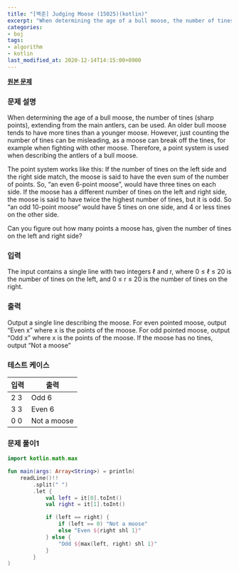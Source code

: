 ```yaml
---
title: "[백준] Judging Moose (15025)(kotlin)"
excerpt: "When determining the age of a bull moose, the number of tines (sharp points), extending from the main antlers, can be used. An older bull moose tends to have more tines than a younger moose. However, just counting the number of tines can be misleading, as a moose can break off the tines, for example when fighting with other moose. Therefore, a point system is used when describing the antlers of a bull moose."
categories:
- boj
tags:
- algorithm
- kotlin
last_modified_at: 2020-12-14T14:15:00+0900
---
```


**[원본 문제](https://www.acmicpc.net/problem/15025)**

### 문제 설명

When determining the age of a bull moose, the number of tines (sharp points), extending from the main antlers, can be used. An older bull moose tends to have more tines than a younger moose. However, just counting the number of tines can be misleading, as a moose can break off the tines, for example when fighting with other moose. Therefore, a point system is used when describing the antlers of a bull moose.

The point system works like this: If the number of tines on the left side and the right side match, the moose is said to have the even sum of the number of points. So, “an even 6-point moose”, would have three tines on each side. If the moose has a different number of tines on the left and right side, the moose is said to have twice the highest number of tines, but it is odd. So “an odd 10-point moose” would have 5 tines on one side, and 4 or less tines on the other side.

Can you figure out how many points a moose has, given the number of tines on the left and right side?

### 입력

The input contains a single line with two integers ℓ and r, where 0 ≤ ℓ ≤ 20 is the number of tines on the left, and 0 ≤ r ≤ 20 is the number of tines on the right.

### 출력

Output a single line describing the moose. For even pointed moose, output “Even x” where x is the points of the moose. For odd pointed moose, output “Odd x” where x is the points of the moose. If the moose has no tines, output “Not a moose”

### 테스트 케이스

|입력|출력|
|-----|-----|
|2 3|Odd 6|
|3 3|Even 6|
|0 0|Not a moose|

### 문제 풀이1 
```kotlin
import kotlin.math.max

fun main(args: Array<String>) = println(
    readLine()!!
        .split(" ")
        .let {
            val left = it[0].toInt()
            val right = it[1].toInt()

            if (left == right) {
                if (left == 0) "Not a moose"
                else "Even ${right shl 1}"
            } else {
                "Odd ${max(left, right) shl 1}"
            }
        }
)
```
